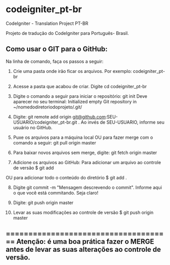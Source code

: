 codeigniter_pt-br
=================

CodeIgniter - Translation Project PT-BR

Projeto de tradução do CodeIgniter para Português- Brasil.



Como usar o GIT para o GitHub:
-----------------------------------------

Na linha de comando, faça os passos a seguir:

1. Crie uma pasta onde irão ficar os arquivos. Por exemplo: codeigniter_pt-br

2. Acesse a pasta que acabou de criar. Digite cd codeigniter_pt-br

3. Digite o comando a seguir para iniciar o repositório: git init
Deve aparecer no seu terminal: Initialized empty Git repository in ~/nomedodiretoriodoprojeto/.git/

4. Digite: git remote add origin git@github.com:SEU-USUARIO/codeigniter_pt-br.git . Ao invés de SEU-USUARIO, informe seu usuário no GitHub.

5. Puxe os arquivos para a máquina local OU para fazer merge com o comando a seguir: git pull origin master 

6. Para baixar novos arquivos sem merge, digite: git fetch origin master

7. Adicione os arquivos ao GitHub:
Para adicionar um arquivo ao controle de versão
$ git add <Arquivo>

OU para adicionar todo o conteúdo do diretório
$ git add .

8. Digite git commit -m "Mensagem descrevendo o commit". Informe aqui o que você está commitando. Seja claro!
9. Digite: git push origin master
  
10. Levar as suas modificações ao controle de versão 
$ git push origin master 
  
=====================================
Atenção: é uma boa prática fazer o MERGE antes de levar as suas alterações ao controle de versão.
------------------------------------------------------------------------
